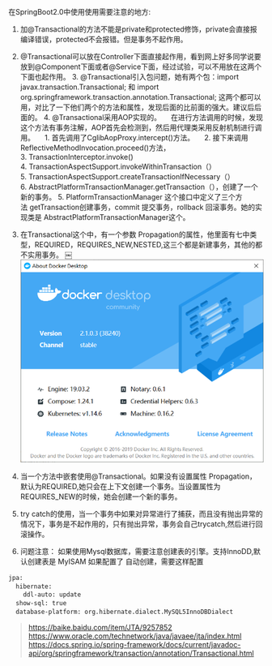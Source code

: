 在SpringBoot2.0中使用使用需要注意的地方:
1. 加@Transactional的方法不能是private和protected修饰，private会直接报编译错误，protected不会报错。但是事务不起作用。
2. @Transactional可以放在Controller下面直接起作用，看到网上好多同学说要放到@Component下面或者@Service下面，经过试验，可以不用放在这两个下面也起作用。
3. @Transactional引入包问题，她有两个包：import javax.transaction.Transactional; 和 import org.springframework.transaction.annotation.Transactional; 这两个都可以用，对比了一下他们两个的方法和属性，发现后面的比前面的强大。建议后后面的。
4. @Transactional采用AOP实现的。
    在进行方法调用的时候，发现这个方法有事务注解，AOP首先会检测到，然后用代理类采用反射机制进行调用。
    1. 首先调用了CglibAopProxy.intercept()方法。
    2. 接下来调用ReflectiveMethodInvocation.proceed()方法，
    3. TransactionInterceptor.invoke()
    4. TransactionAspectSupport.invokeWithinTransaction（）
    5. TransactionAspectSupport.createTransactionIfNecessary（）
    6. AbstractPlatformTransactionManager.getTransaction（），创建了一个新的事务。
5. PlatformTransactionManager 这个接口中定义了三个方法 getTransaction创建事务，commit 提交事务，rollback 回滚事务。她的实现类是 AbstractPlatformTransactionManager这个。
6. 在Transactional这个中，有一个参数 Propagation的属性，他里面有七中类型，REQUIRED，REQUIRES_NEW,NESTED,这三个都是新建事务，其他的都不实用事务。
￼![binaryTree](../../images/docker/docker-desktop.png "binaryTree")

8. 当一个方法中嵌套使用@Transactional。如果没有设置属性 Propagation，默认为REQUIRED,她只会在上下文创建一个事务。当设置属性为REQUIRES_NEW的时候，她会创建一个新的事务。
9. try catch的使用，当一个事务中如果对异常进行了捕获，而且没有抛出异常的情况下，事务是不起作用的，只有抛出异常，事务会自己trycatch,然后进行回滚操作。
10. 问题注意：
如果使用Mysql数据库，需要注意创建表的引擎。支持InnoDD,默认创建表是 MyISAM
如果配置了 自动创建，需要这样配置
```xml
jpa:
  hibernate:
    ddl-auto: update
  show-sql: true
  database-platform: org.hibernate.dialect.MySQL5InnoDBDialect
```

> https://baike.baidu.com/item/JTA/9257852
> https://www.oracle.com/technetwork/java/javaee/jta/index.html
> https://docs.spring.io/spring-framework/docs/current/javadoc-api/org/springframework/transaction/annotation/Transactional.html
